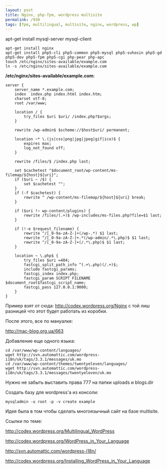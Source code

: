 ```yaml
---
layout: post
title: Nginx, php-fpm, wordpress multisite
permalink: /930
tags: [fpm, multilingual, multisite, nginx, wordpress, wp]
---
```


apt-get install mysql-server mysql-client

    apt-get install nginx
    apt-get install php5-cli php5-common php5-mysql php5-suhosin php5-gd php5-dev php5-fpm php5-cgi php-pear php-apc
    touch /etc/nginx/sites-available/example.com
    ln -s /etc/nginx/sites-available/example.com


**/etc/nginx/sites-available/example.com**:


    server {
        server_name *.example.com;
        index  index.php index.html index.htm;
        charset utf-8;
        root /var/www;

        location / {
            try_files $uri $uri/ /index.php?$args;
        }

        rewrite /wp-admin$ $scheme://$host$uri/ permanent;

        location ~* \.(js|css|png|jpg|jpeg|gif|ico)$ {
            expires max;
            log_not_found off;
        }

        rewrite /files/$ /index.php last;

        set $cachetest "$document_root/wp-content/ms-filemap/${host}${uri}";
        if ($uri ~ /$) {
            set $cachetest "";
        }
        if (-f $cachetest) {
            rewrite ^ /wp-content/ms-filemap/${host}${uri} break;
        }

        if ($uri !~ wp-content/plugins) {
            rewrite /files/(.+)$ /wp-includes/ms-files.php?file=$1 last;
        }

        if (!-e $request_filename) {
            rewrite ^/[_0-9a-zA-Z-]+(/wp-.*) $1 last;
            rewrite ^/[_0-9a-zA-Z-]+.*(/wp-admin/.*\.php)$ $1 last;
            rewrite ^/[_0-9a-zA-Z-]+(/.*\.php)$ $1 last;
        }

        location ~ \.php$ {
            try_files $uri =404;
            fastcgi_split_path_info ^(.+\.php)(/.+)$;
            include fastcgi_params;
            fastcgi_index index.php;
            fastcgi_param SCRIPT_FILENAME $document_root$fastcgi_script_name;
            fastcgi_pass 127.0.0.1:9000;
        }
    }


Пример взят от сюда: http://codex.wordpress.org/Nginx с той лиш разницей что
этот будет работать из коробки.


После этого, все по мануалке:


http://mac-blog.org.ua/663


Добавление еще одного языка:


    cd /var/www/wp-content/languages/
    wget http://svn.automattic.com/wordpress-i18n/uk/tags/3.3.1/messages/uk.mo
    cd /var/www/wp-content/themes/twentyeleven/languages/
    wget http://svn.automattic.com/wordpress-i18n/uk/tags/3.3.1/messages/twentyeleven/uk.mo


Нужно не забыть выставить права 777 на папки uploads и blogs.dir


Создать базу для wordpress'а из консоли:


    mysqladmin -u root -p -v create example


Идея была в том чтобы сделать многоязычный сайт на базе multisite.


Ссылки по теме:


http://codex.wordpress.org/Multilingual_WordPress


http://codex.wordpress.org/WordPress_in_Your_Language


http://svn.automattic.com/wordpress-i18n/


http://codex.wordpress.org/Installing_WordPress_in_Your_Language


